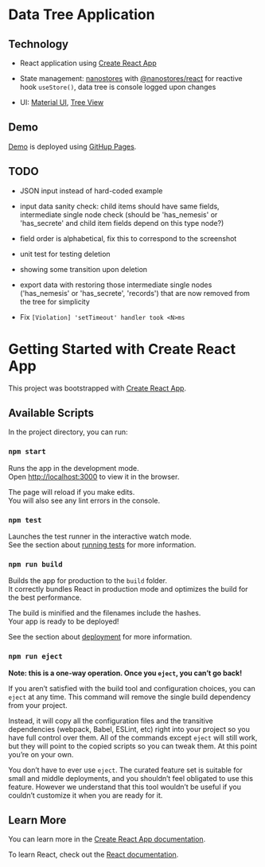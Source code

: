 # Data Tree Application

## Technology

- React application using [Create React App](https://facebook.github.io/create-react-app/docs/getting-started)

- State management: [nanostores](https://github.com/nanostores/nanostores) with [@nanostores/react](https://github.com/nanostores/react) for reactive hook `useStore()`, data tree is console logged upon changes

- UI: [Material UI](https://mui.com/), [Tree View](https://mui.com/material-ui/react-tree-view/)

## Demo

[Demo](https://norama.github.io/tree42/) is deployed using [GitHup Pages](https://create-react-app.dev/docs/deployment#github-pages).

## TODO

- JSON input instead of hard-coded example

- input data sanity check: child items should have same fields, intermediate single node check (should be 'has_nemesis' or 'has_secrete' and child item fields depend on this type node?)

- field order is alphabetical, fix this to correspond to the screenshot

- unit test for testing deletion

- showing some transition upon deletion

- export data with restoring those intermediate single nodes ('has_nemesis' or 'has_secrete', 'records') that are now removed from the tree for simplicity

- Fix `[Violation] 'setTimeout' handler took <N>ms`

# Getting Started with Create React App

This project was bootstrapped with [Create React App](https://github.com/facebook/create-react-app).

## Available Scripts

In the project directory, you can run:

### `npm start`

Runs the app in the development mode.\
Open [http://localhost:3000](http://localhost:3000) to view it in the browser.

The page will reload if you make edits.\
You will also see any lint errors in the console.

### `npm test`

Launches the test runner in the interactive watch mode.\
See the section about [running tests](https://facebook.github.io/create-react-app/docs/running-tests) for more information.

### `npm run build`

Builds the app for production to the `build` folder.\
It correctly bundles React in production mode and optimizes the build for the best performance.

The build is minified and the filenames include the hashes.\
Your app is ready to be deployed!

See the section about [deployment](https://facebook.github.io/create-react-app/docs/deployment) for more information.

### `npm run eject`

**Note: this is a one-way operation. Once you `eject`, you can’t go back!**

If you aren’t satisfied with the build tool and configuration choices, you can `eject` at any time. This command will remove the single build dependency from your project.

Instead, it will copy all the configuration files and the transitive dependencies (webpack, Babel, ESLint, etc) right into your project so you have full control over them. All of the commands except `eject` will still work, but they will point to the copied scripts so you can tweak them. At this point you’re on your own.

You don’t have to ever use `eject`. The curated feature set is suitable for small and middle deployments, and you shouldn’t feel obligated to use this feature. However we understand that this tool wouldn’t be useful if you couldn’t customize it when you are ready for it.

## Learn More

You can learn more in the [Create React App documentation](https://facebook.github.io/create-react-app/docs/getting-started).

To learn React, check out the [React documentation](https://reactjs.org/).
